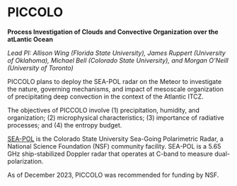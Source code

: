 # PICCOLO

**Process Investigation of Clouds and Convective Organization over the atLantic Ocean**

*Lead PI: Allison Wing (Florida State University), James Ruppert (University of Oklahoma), Michael Bell (Colorado State University), and Morgan O’Neill (University of Toronto)*

PICCOLO plans to deploy the SEA-POL radar on the Meteor to investigate the nature, governing mechanisms, and impact of mesoscale organization of precipitating deep convection in the context of the Atlantic ITCZ. 

The objectives of PICCOLO involve 
(1) precipitation, humidity, and organization; 
(2) microphysical characteristics; 
(3) importance of radiative processes; and 
(4) the entropy budget. 

[SEA-POL](https://seapol.colostate.edu) is the Colorado State University Sea-Going Polarimetric Radar, a National Science Foundation (NSF) community facility. SEA-POL is a 5.65 GHz ship-stabilized Doppler radar that operates at C-band to measure dual-polarization. 

As of December 2023, PICCOLO was recommended for funding by NSF. 
